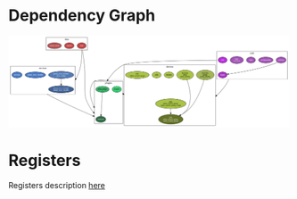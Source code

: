# Dependency Graph

![Dependency Graph](dep_graph.svg)

# Registers

Registers description [here](../registers.md#ECD)